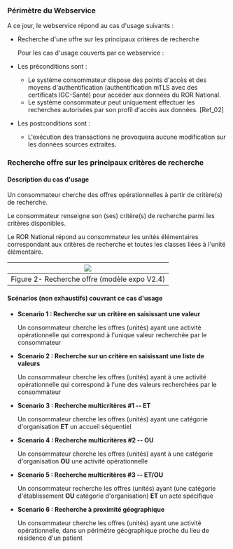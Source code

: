 ### Périmètre du Webservice

A ce jour, le webservice répond au cas d'usage suivants :

- Recherche d'une offre sur les principaux critères de recherche

  Pour les cas d'usage couverts par ce webservice :
- Les préconditions sont :

  - Le système consommateur dispose des points d'accès et des moyens
    d'authentification (authentification mTLS avec des certificats
    IGC-Santé) pour accéder aux données du ROR National.
  - Le système consommateur peut uniquement effectuer les recherches
    autorisées par son profil d'accès aux données. \[Ref_02\]
- Les postconditions sont :

  - L'exécution des transactions ne provoquera aucune modification sur
    les données sources extraites.

### Recherche offre sur les principaux critères de recherche

#### Description du cas d'usage

Un consommateur cherche des offres opérationnelles à partir de
critère(s) de recherche.

Le consommateur renseigne son (ses) critère(s) de recherche parmi les
critères disponibles.

Le ROR National répond au consommateur les unités élémentaires
correspondant aux critères de recherche et toutes les classes liées à
l'unité élémentaire.


|                ![](image6.png)                |
| :---------------------------------------------: |
| Figure 2- Recherche offre (modèle expo V2.4) |

#### Scénarios (non exhaustifs) couvrant ce cas d'usage 

- **Scenario 1 : Recherche sur un critère en saisissant une valeur**

  Un consommateur cherche les offres (unités) ayant une activité
  opérationnelle qui correspond à l'unique valeur recherchée par le
  consommateur
- **Scenario 2 : Recherche sur un critère en saisissant une liste de valeurs**

  Un consommateur cherche les offres (unités) ayant à une activité
  opérationnelle qui correspond à l'une des valeurs recherchées par le
  consommateur
- **Scenario 3 : Recherche multicritères #1 -- ET**

  Un consommateur cherche les offres (unités) ayant une catégorie
  d'organisation **ET** un accueil séquentiel
- **Scenario 4 : Recherche multicritères #2 -- OU**

  Un consommateur cherche les offres (unités) ayant à une catégorie
  d\'organisation **OU** une activité opérationnelle
- **Scenario 5 : Recherche multicritères #3 -- ET/OU**

  Un consommateur recherche les offres (unités) ayant (une catégorie
  d'établissement **OU** catégorie d'organisation)
  **ET** un acte spécifique
- **Scenario 6 : Recherche à proximité géographique**

  Un consommateur cherche les offres (unités) ayant une activité
  opérationnelle, dans un périmètre géographique proche du lieu de
  résidence d\'un patient
